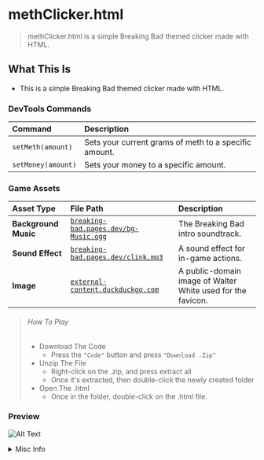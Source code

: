 # methClicker.html
> methClicker.html is a simple Breaking Bad themed clicker made with HTML.


 ## What This Is
- This is a simple Breaking Bad themed clicker made with HTML.

### DevTools Commands

| Command | Description |
| :--- | :--- |
| `setMeth(amount)` | Sets your current grams of meth to a specific amount. |
| `setMoney(amount)` | Sets your money to a specific amount. |

### Game Assets

| Asset Type | File Path | Description |
| :--- | :--- | :--- |
| **Background Music** | [`breaking-bad.pages.dev/bg-Music.ogg`](https://breaking-bad.pages.dev/bg-Music.ogg) | The Breaking Bad intro soundtrack. |
| **Sound Effect** | [`breaking-bad.pages.dev/clink.mp3`](https://breaking-bad.pages.dev/clink.mp3) | A sound effect for in-game actions. |
| **Image** | [`external-content.duckduckgo.com`](https://external-content.duckduckgo.com/iu/?u=https%3A%2F%2Fwww.pngall.com%2Fwp-content%2Fuploads%2F10%2FWalter-White-Breaking-Bad.png&f=1&nofb=1&ipt=d5b2585bc6663e91d6db3e506ae28c2ae823cf339505456b1c7aed5e62de79ff) | A public-domain image of Walter White used for the favicon. |

> ###### How To Play
>
> - Download The Code
>    - Press the `"Code"` button and press `"Download .Zip"`
> - Unzip The File
>     - Right-click on the .zip, and press extract all
>     - Once it's extracted, then double-click the newly created folder
> - Open The .html
>     - Once in the folder, double-click on the .html file.

### Preview
![Alt Text](https://raw.githubusercontent.com/Zeqqqe/meth-clicker/refs/heads/main/example.png)


<details>
  <summary> Misc Info</summary>

> ![Star History Chart](https://api.star-history.com/svg?repos=Zalgoo/methClicker.html&type=Date)
> 
> ###### **This application was made with Google Gemini and GitHub Copilot.**


